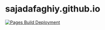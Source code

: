 # sajadafaghiy.github.io

[![Pages Build Deployment](https://github.com/sajadafaghiy/sajadafaghiy.github.io/actions/workflows/pages/pages-build-deployment/badge.svg)](https://github.com/sajadafaghiy/sajadafaghiy.github.io/actions/workflows/pages/pages-build-deployment)
